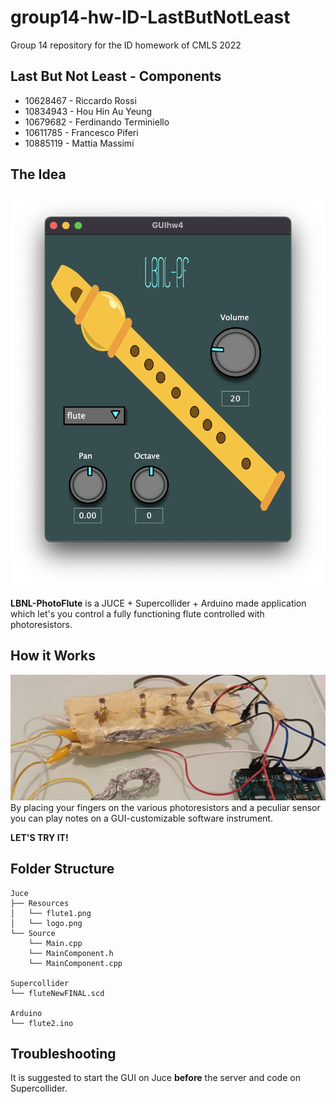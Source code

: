 # group14-hw-ID-LastButNotLeast
Group 14 repository for the ID homework of CMLS 2022

## Last But Not Least - Components
- 10628467 - Riccardo Rossi
- 10834943 - Hou Hin Au Yeung
- 10679682 - Ferdinando Terminiello
- 10611785 - Francesco Piferi
- 10885119 - Mattia Massimi

## The Idea
![](./Images/lbnspfGUI.png) 

**LBNL-PhotoFlute** is a JUCE + Supercollider + Arduino made application which let's you control a fully functioning flute controlled with photoresistors.

## How it Works
![](./Images/photo-flute.jpg)
By placing your fingers on the various photoresistors and a peculiar sensor you can play notes on a GUI-customizable software instrument.

**LET'S TRY IT!**

## Folder Structure
    Juce
    ├── Resources
    │   └── flute1.png
    │   └── logo.png
    └── Source
        └── Main.cpp
        └── MainComponent.h
        └── MainComponent.cpp

    Supercollider
    └── fluteNewFINAL.scd

    Arduino
    └── flute2.ino 


## Troubleshooting
It is suggested to start the GUI on Juce **before** the server and code on Supercollider.
